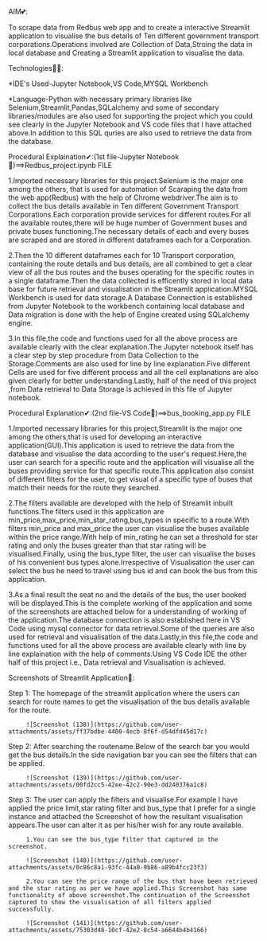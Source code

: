 AIM💕:
   
   To scrape data from Redbus web app and to create a interactive Streamlit application to visualise the bus details of Ten different government transport corporations.Operations involved are Collection of Data,Stroing the data in local database and Creating a Streamlit application to visualise the data.

Technologies🐱‍🏍:
   
   *IDE's Used-Jupyter Notebook,VS Code,MYSQL Workbench
   
   *Language-Python with necessary primary libraries like Selenium,Streamlit,Pandas,SQLalchemy and some of secondary libraries/modules are also used for supporting the project which you could see clearly in the Jupyter Notebook and VS code files that I have attached above.In addition to this SQL quries are also used to retrieve the data from the database.

Procedural Explaination✔:(1st file-Jupyter Notebook🎈)==>Redbus_project.ipynb FILE

   1.Imported necessary libraries for this project.Selenium is the major one among the others, that is used for automation of Scaraping the data from the web app(Redbus) with the help of Chrome webdriver.The aim is to collect the bus details available in Ten different Government Transport Corporations.Each corporation provide services for different routes.For all the available routes,there will be huge number of Government buses and private buses functioning.The necessary details of each and every buses are scraped and are stored in different dataframes each for a Corporation.

   2.Then the 10 different dataframes each for 10 Transport corporation, containing the route details and bus details, are all combined to get a clear view of all the bus routes and the buses operating for the specific routes in a single dataframe.Then the data collected is efficently stored in local data base for future retrieval and visualisation in the Streamlit application.MYSQL Workbench is used for data storage.A Database Connection is established from Jupyter Notebook to the workbench containing local database and Data migration is done with the help of Engine created using SQLalchemy engine.

   3.In this file,the code and functions used for all the above process are available clearly with the clear explanation.The Jupyter notebook itself has a clear step by step procedure from Data Collection to the Storage.Comments are also used for line by line explanation.Five different Cells are used for five different process and all the cell explanations are also given clearly for better understanding.Lastly, half of the need of this project ,from Data retrieval to Data Storage is achieved in this file of Jupyter notebook.


Procedural Explanation✔:(2nd file-VS Code🎈)==>bus_booking_app.py FILE

   1.Imported necessary libraries for this project,Streamlit is the major one among the others,that is used for developing an interactive application(GUI).This application is used to retrieve the data from the database and visualise the data according to the user's request.Here,the user can search for a specific route and the application will visualise all the buses providing service for that specific route.This application also consist of different filters for the user, to get visual of a specific type of buses that match their needs for the route they searched.

  2.The filters available are developed with the help of Streamlit inbuilt functions.The filters used in this application are min_price,max_price,min_star_rating,bus_types in specific to a route.With filters min_price and max_price the user can visualise the buses available within the price range.With help of min_rating he can set a threshold for star rating and only the buses greater than that star rating will be visualised.Finally, using the bus_type filter, the user can visualise the buses of his convenient bus types alone.Irrespective of Visualisation the user can select the bus he need to travel using bus id and can book the bus from this application.

  3.As a final result the seat no and the details of the bus, the user booked will be displayed.This is the complete working of the application and some of the screenshots are attached below for a understanding of working of the application.The database connection is also established here in VS Code using mysql connector for data retrieval.Some of the queries are also used for retrieval and visualisation of the data.Lastly,in this file,the code and functions used for all the above process are available clearly with line by line explaination with the help of comments.Using VS Code IDE the other half of this project i.e., Data retrieval and Visualisation is achieved.


Screenshots of Streamlit Application🏁:

   Step 1:
         The homepage of the streamlit application where the users can search for route names to get the visualisation of the bus details available for the route.

         ![Screenshot (138)](https://github.com/user-attachments/assets/ff37bdbe-4400-4ecb-8f6f-d54dfd45d17c)

   Step 2:
         After searching the routename.Below of the search bar you would get the bus details.In the side navigation bar you can see the filters that can be applied.

         ![Screenshot (139)](https://github.com/user-attachments/assets/00fd2cc5-42ee-42c2-90e3-dd240376a1c8)

   Step 3:
         The user can apply the filters and visualise.For example I have applied the price limit,star rating filter and bus_type that I prefer for a single instance and attached the Screenshot of how the resultant visualisation appears.The user can alter it as per his/her wish for any route available.

         1.You can see the bus_type filter that captured in the screenshot.

         ![Screenshot (140)](https://github.com/user-attachments/assets/0c86c8a1-93fc-44a0-9b86-a89b4fcc23f3)

         2.You can see the price range of the bus that have been retrieved and the star rating as per we have applied.This Screenshot has same functionality of above screenshot.The continuation of the Screenshot captured to show the visualisation of all filters applied successfully.

         ![Screenshot (141)](https://github.com/user-attachments/assets/75303d48-10cf-42e2-8c54-a6644b4b4166)




         

